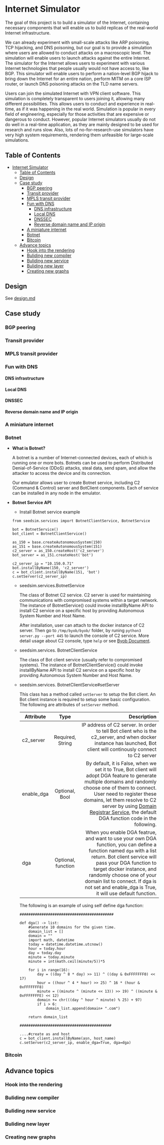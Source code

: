 # Internet Simulator

The goal of this project is to build a simulator of the Internet, containing necessary components that will enable us to build replicas of the real-world Internet infrastructure. 

We can already experiment with small-scale attacks like ARP poisoning, TCP hijacking, and DNS poisoning, but our goal is to provide a simulation where users are allowed to conduct attacks on a macroscopic level. The simulation will enable users to launch attacks against the entire Internet. The simulator for the Internet allows users to experiment with various Internet technologies that people usually would not have access to, like BGP. This simulator will enable users to perform a nation-level BGP hijack to bring down the Internet for an entire nation, perform MITM on a core ISP router, or launch DNS poisoning attacks on the TLD name servers.

Users can join the simulated Internet with VPN client software. This simulation is completely transparent to users joining it, allowing many different possibilities. This allows users to conduct and experience in real-time, as if it was happening in the real world. Simulation is popular in every field of engineering, especially for those activities that are expensive or dangerous to conduct. However, popular Internet simulators usually do not do well in a real-time application, as they are mainly designed to be used for research and runs slow. Also, lots of no-for-research-use simulators have very high system requirements, rendering them unfeasible for large-scale simulations.

## Table of Contents

   * [Internet Simulator](#internet-simulator)
      * [Table of Contents](#table-of-contents)
      * [Design](#design)
      * [Case study](#case-study)
         * [BGP peering](#bgp-peering)
         * [Transit provider](#transit-provider)
         * [MPLS transit provider](#mpls-transit-provider)
         * [Fun with DNS](#fun-with-dns)
            * [DNS infrastructure](#dns-infrastructure)
            * [Local DNS](#local-dns)
            * [DNSSEC](#dnssec)
            * [Reverse domain name and IP origin](#reverse-domain-name-and-ip-origin)
         * [A miniature internet](#a-miniature-internet)
         * [Botnet](#botnet)
         * [Bitcoin](#bitcoin)
      * [Advance topics](#advance-topics)
         * [Hook into the rendering](#hook-into-the-rendering)
         * [Buliding new compiler](#buliding-new-compiler)
         * [Buliding new service](#buliding-new-service)
         * [Buliding new layer](#buliding-new-layer)
         * [Creating new graphs](#creating-new-graphs)


## Design

See [design.md](design.md)

## Case study

### BGP peering

### Transit provider

### MPLS transit provider

### Fun with DNS

#### DNS infrastructure

#### Local DNS

#### DNSSEC

#### Reverse domain name and IP origin

### A miniature internet

### Botnet
 * **What is Botnet?**
 	
 	A botnet is a number of Internet-connected devices, each of which is running one or more bots. Botnets can be used to perform Distributed Denial-of-Service (DDoS) attacks, steal data, send spam, and allow the attacker to access the device and its connection.
 	
 	Our emulator allows user to create Botnet service, including C2 (Command & Control) server and BotClient components. Each of service can be installed in any node in the emulator.
 	
 * **Botnet Service API**
 	*  Install Botnet service example
 	
 	```
 	from seedsim.services import BotnetClientService, BotnetService
 	
 	bot = BotnetService()
	bot_client = BotnetClientService()
	
 	as_150 = base.createAutonomousSystem(150)
 	as_151 = base.createAutonomousSystem(151)
 	c2_server = as_150.createHost('c2_server')
 	bot_server = as_151.createHost('bot')
 	
 	c2_server_ip = "10.150.0.71"
 	bot.installByName(150, 'c2_server')
 	c = bot_client.installByName(151, 'bot')
 	c.setServer(c2_server_ip)
 	```
 	
 	* seedsim.services.BotnetService

 		The class of Botnet C2 service. C2 server is used for maintaining communications with compromised systems within a target network. The instance of BotnetService() could invoke installByName API to install C2 service on a specific host by providing Autonomous System Number and Host Name.
 		
 		After installation, user can attach to the docker instance of C2 server. Then go to ```/tmp/byob/byob/``` folder, by runing ```python3 server.py --port 445``` to launch the console of C2 service. More detail usage about C2 console, type ```help``` or see [Byob Document](https://github.com/malwaredllc/byob).
 		
 	* seedsim.services. BotnetClientService
 		
 		The class of Bot client service (usually refer to compromised systems). The instance of BotnetClientService() could invoke installByName API to install C2 service on a specific host by providing Autonomous System Number and Host Name.
 		
 	* seedsim.services. BotnetClientService#setServer
 		
 		This class has a method called ```setServer``` to setup the Bot client. An Bot client instance is required to setup some basic configuration. The following are attributes of ```setServer``` method.
 		
 		| Attribute   |      Type     |  Description |
		|-------------|:-------------:|-------------:|
		| c2_server   |  Required, String | IP address of C2 server. In order to tell Bot client who is the c2_server, and when docker instance has launched, Bot client will continously connect to C2 server|
		| enable_dga  |    Optional, Bool   |   By default, it is False, when we set it to True, Bot client will adopt DGA feature to generate multiple domains and randomly choose one of them to connect. User need to register these domains, let them resolve to C2 server by using [Domain Registrar Service](), the default DGA function code in the following.|
		| dga         | Optional, function |  When you enable DGA featrue, and want to use your own DGA function, you can define a function named ```dga``` with a list return. Bot client service will pass your DGA function to target docker instance, and randomly choose one of your domain list to connect.  If dga is not set and enable_dga is True, it will use default function.|
		
		The following is an example of using self define dga function:
		
		```
		###########################################

		def dga() -> list:
		    #Generate 10 domains for the given time.
		    domain_list = []
		    domain = ""
		    import math, datetime
		    today = datetime.datetime.utcnow()
		    hour = today.hour
		    day = today.day
		    minute = today.minute
		    minute = int(math.ceil(minute/5))*5
		
		    for i in range(16):
		        day = ((day ^ 8 * day) >> 11) ^ ((day & 0xFFFFFFF0) << 17)
		        hour = ((hour ^ 4 * hour) >> 25) ^ 16 * (hour & 0xFFFFFFF8)
		        minute = ((minute ^ (minute << 13)) >> 19) ^ ((minute & 0xFFFFFFFE) << 12)
		        domain += chr(((day ^ hour ^ minute) % 25) + 97)
		        if i > 6:
		            domain_list.append(domain+ ".com")
		
		    return domain_list
		
		##########################################
		
		....#create as and host
		c = bot_client.installByName(asn, host_name)
		c.setServer(c2_server_ip, enable_dga=True, dga=dga)
		
		```
		
		

### Bitcoin

## Advance topics

### Hook into the rendering

### Buliding new compiler

### Buliding new service

### Buliding new layer

### Creating new graphs

